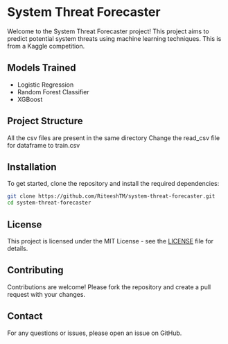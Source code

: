 # System Threat Forecaster

Welcome to the System Threat Forecaster project! This project aims to predict potential system threats using machine learning techniques. This is from a Kaggle competition.

## Models Trained
* Logistic Regression
* Random Forest Classifier
* XGBoost

## Project Structure

All the csv files are present in the same directory
Change the read_csv file for dataframe to train.csv

## Installation

To get started, clone the repository and install the required dependencies:

```bash
git clone https://github.com/RiteeshTM/system-threat-forecaster.git
cd system-threat-forecaster
```
## License

This project is licensed under the MIT License - see the [LICENSE](LICENSE) file for details.

## Contributing

Contributions are welcome! Please fork the repository and create a pull request with your changes.

## Contact

For any questions or issues, please open an issue on GitHub.
